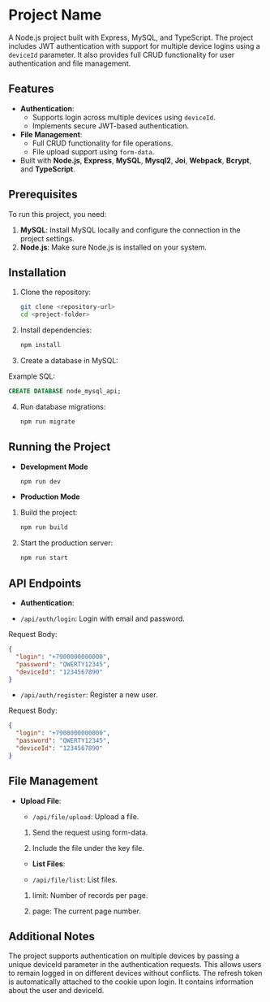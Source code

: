 # Project Name

A Node.js project built with Express, MySQL, and TypeScript. The project includes JWT authentication with support for multiple device logins using a `deviceId` parameter. It also provides full CRUD functionality for user authentication and file management.

## Features

- **Authentication**:
  - Supports login across multiple devices using `deviceId`.
  - Implements secure JWT-based authentication.
- **File Management**:
  - Full CRUD functionality for file operations.
  - File upload support using `form-data`.
- Built with **Node.js**, **Express**, **MySQL**, **Mysql2**, **Joi**, **Webpack**, **Bcrypt**, and **TypeScript**.

## Prerequisites

To run this project, you need:

1. **MySQL**: Install MySQL locally and configure the connection in the project settings.
2. **Node.js**: Make sure Node.js is installed on your system.

## Installation

1. Clone the repository:

   ```bash
   git clone <repository-url>
   cd <project-folder>

   ```

2. Install dependencies:

   ```bash
   npm install

   ```

3. Create a database in MySQL:

Example SQL:

```sql
CREATE DATABASE node_mysql_api;

```

4. Run database migrations:

   ```bash
   npm run migrate

   ```

## Running the Project

- **Development Mode**

   ```bash 
   npm run dev 

   ```
    

- **Production Mode**

1. Build the project:

   ```bash
   npm run build

   ```

2. Start the production server:

   ```bash
   npm run start

   ```

## API Endpoints

- **Authentication**:

- `/api/auth/login`: Login with email and password.

Request Body:

```json
{
  "login": "+7900000000000",
  "password": "QWERTY12345",
  "deviceId": "1234567890"
}
```

- `/api/auth/register`: Register a new user.

Request Body:

```json
{
  "login": "+7900000000000",
  "password": "QWERTY12345",
  "deviceId": "1234567890"
}
```

## File Management

- **Upload File**:

  - `/api/file/upload`: Upload a file.

  1. Send the request using form-data.

  2. Include the file under the key file.

  - **List Files**:

  - `/api/file/list`: List files.

  1. limit: Number of records per page.

  2. page: The current page number.

## Additional Notes

The project supports authentication on multiple devices by passing a unique deviceId parameter in the authentication requests. This allows users to remain logged in on different devices without conflicts.
The refresh token is automatically attached to the cookie upon login. It contains information about the user and deviceId.
